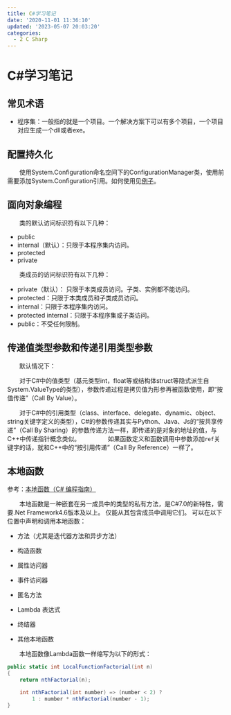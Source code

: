 ```yaml
---
title: C#学习笔记
date: '2020-11-01 11:36:10'
updated: '2023-05-07 20:03:20'
categories:
  - 2 C Sharp
---
```

# C#学习笔记

## 常见术语

- 程序集：一般指的就是一个项目。一个解决方案下可以有多个项目，一个项目对应生成一个dll或者exe。

## 配置持久化

　　使用System.Configuration命名空间下的ConfigurationManager类，使用前需要添加System.Configuration引用。如何使用见[例子](https://docs.microsoft.com/en-us/dotnet/api/system.configuration.configurationmanager.appsettings?view=netframework-4.8)。

## 面向对象编程

　　类的默认访问标识符有以下几种：

- public
- internal（默认）：只限于本程序集内访问。
- protected
- private

　　类成员的访问标识符有以下几种：
- private（默认）： 只限于本类成员访问。子类、实例都不能访问。 
- protected：只限于本类成员和子类成员访问。
- internal：只限于本程序集内访问。 
- protected internal：只限于本程序集或子类访问。
- public：不受任何限制。 

## 传递值类型参数和传递引用类型参数

　　默认情况下：

　　对于C#中的值类型（基元类型int，float等或结构体struct等隐式派生自System.ValueType的类型），参数传递过程是拷贝值为形参再被函数使用，即“按值传递”（Call By Value）。

　　对于C#中的引用类型（class、interface、delegate、dynamic、object、string关键字定义的类型），C#的参数传递其实与Python、Java、Js的“按共享传递”（Call By Sharing）的参数传递方法一样，即传递的是对象的地址的值，与C++中传递指针概念类似。
　　
　　如果函数定义和函数调用中参数添加`ref`关键字的话，就和C++中的“按引用传递”（Call By Reference）一样了。

## 本地函数

参考：[本地函数（C# 编程指南）](https://docs.microsoft.com/zh-cn/dotnet/csharp/programming-guide/classes-and-structs/local-functions)

　　本地函数是一种嵌套在另一成员中的类型的私有方法，是C#7.0的新特性，需要.Net Framework4.6版本及以上。 仅能从其包含成员中调用它们。 可以在以下位置中声明和调用本地函数：

- 方法（尤其是迭代器方法和异步方法）

- 构造函数

- 属性访问器

- 事件访问器

- 匿名方法

- Lambda 表达式

- 终结器

- 其他本地函数

　　本地函数像Lambda函数一样缩写为以下的形式：

```C#
public static int LocalFunctionFactorial(int n)
{
    return nthFactorial(n);

    int nthFactorial(int number) => (number < 2) ? 
        1 : number * nthFactorial(number - 1);
}
```

